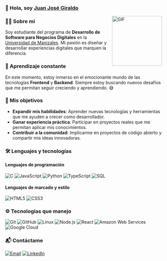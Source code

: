 ### 👋 Hola, soy [Juan José Giraldo](https://www.linkedin.com/in/juan-jose-giraldo-272b592b6/)

<img align="right" alt="GIF" height="160px" src="https://media.giphy.com/media/Ah3zHH7hvsSB2/giphy.gif" />

### 👨‍💻 Sobre mí
Soy estudiante del programa de **Desarrollo de Software para Negocios Digitales** en la [Universidad de Manizales](https://umanizales.edu.co/oferta-academica/tecnologia-en-desarrollo-de-software-para-negocios-digitales). Mi pasión es diseñar y desarrollar experiencias digitales que marquen la diferencia.

### 🚀 Aprendizaje constante
En este momento, estoy inmerso en el emocionante mundo de las tecnologías **Frontend** y **Backend**. Siempre estoy buscando nuevos desafíos que me permitan seguir creciendo y aprendiendo. 😅

### 🎯 Mis objetivos
- **Expandir mis habilidades**: Aprender nuevas tecnologías y herramientas que me ayuden a crecer como desarrollador.
- **Ganar experiencia práctica**: Participar en proyectos reales que me permitan aplicar mis conocimientos.
- **Contribuir a la comunidad**: Implicarme en proyectos de código abierto y compartir mis ideas innovadoras.

### 🛠️ Lenguajes y tecnologías
#### Lenguajes de programación
![C](https://img.shields.io/badge/-C-000000?style=flat&logo=c)
![JavaScript](https://img.shields.io/badge/-JavaScript-000000?style=flat&logo=javascript)
![Python](https://img.shields.io/badge/-Python-000000?style=flat&logo=python)
![TypeScript](https://img.shields.io/badge/-TypeScript-000000?style=flat&logo=typescript)
![SQL](https://img.shields.io/badge/-SQL-000000?style=flat&logo=postgresql)

#### Lenguajes de marcado y estilo
![HTML5](https://img.shields.io/badge/-HTML5-000000?style=flat&logo=html5)
![CSS3](https://img.shields.io/badge/-CSS3-000000?style=flat&logo=css3)

### ⚙️ Tecnologías que manejo
![Git](https://img.shields.io/badge/-Git-222222?style=flat&logo=git&logoColor=F05032)
![GitHub](https://img.shields.io/badge/-GitHub-222222?style=flat&logo=github&logoColor=181717)
![Linux](https://img.shields.io/badge/-Linux-222222?style=flat&logo=linux&logoColor=FCC624)
![Node.js](https://img.shields.io/badge/-Node.js-222222?style=flat&logo=node.js&logoColor=339933)
![React](https://img.shields.io/badge/-React-222222?style=flat&logo=React&logoColor=61DAFB)
![Amazon Web Services](https://img.shields.io/badge/-Amazon%20Web%20Services-222222?style=flat-square&logo=Amazon-Web-Service)
![Google Cloud](https://img.shields.io/badge/Google%20Cloud-black?style=flat-square&logo=google-cloud)

### 📬 Contáctame
[![Email](https://img.shields.io/badge/Email-0077CC?style=flat&logo=gmail&logoColor=white)](mailto:juanjogiraldop254@gmail.com)
[![LinkedIn](https://img.shields.io/badge/LinkedIn-0077B5?style=flat&logo=linkedin&logoColor=white)](https://www.linkedin.com/in/juan-jose-giraldo-272b592b6/)
